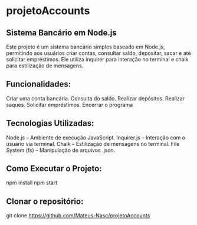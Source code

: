 ﻿# projetoAccounts

## Sistema Bancário em Node.js

Este projeto é um sistema bancário simples baseado em Node.js, permitindo aos usuários criar contas, consultar saldo, depositar, sacar e até solicitar empréstimos. Ele utiliza inquirer para interação no terminal e chalk para estilização de mensagens.

## Funcionalidades:
 Criar uma conta bancária.
 Consulta do saldo.
 Realizar depósitos.
 Realizar saques.
 Solicitar empréstimos.
 Encerrar o programa

## Tecnologias Utilizadas:
 Node.js – Ambiente de execução JavaScript.
 Inquirer.js – Interação com o usuário via terminal.
 Chalk – Estilização de mensagens no terminal.
 File System (fs) – Manipulação de arquivos .json.

## Como Executar o Projeto:
  npm install
  npm start

## Clonar o repositório:
git clone https://github.com/Mateus-Nasc/projetoAccounts
